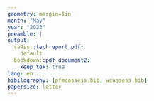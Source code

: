 ```yaml
---
geometry: margin=1in
month: "May"
year: "2023"
preamble: |
output:
  sa4ss::techreport_pdf:
    default
  bookdown::pdf_document2:
    keep_tex: true
lang: en
bibilography: [pfmcassess.bib, wcassess.bib]
papersize: letter
---
```










































































